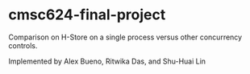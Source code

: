 # cmsc624-final-project
Comparison on H-Store on a single process versus other concurrency controls.

Implemented by Alex Bueno, Ritwika Das, and Shu-Huai Lin
